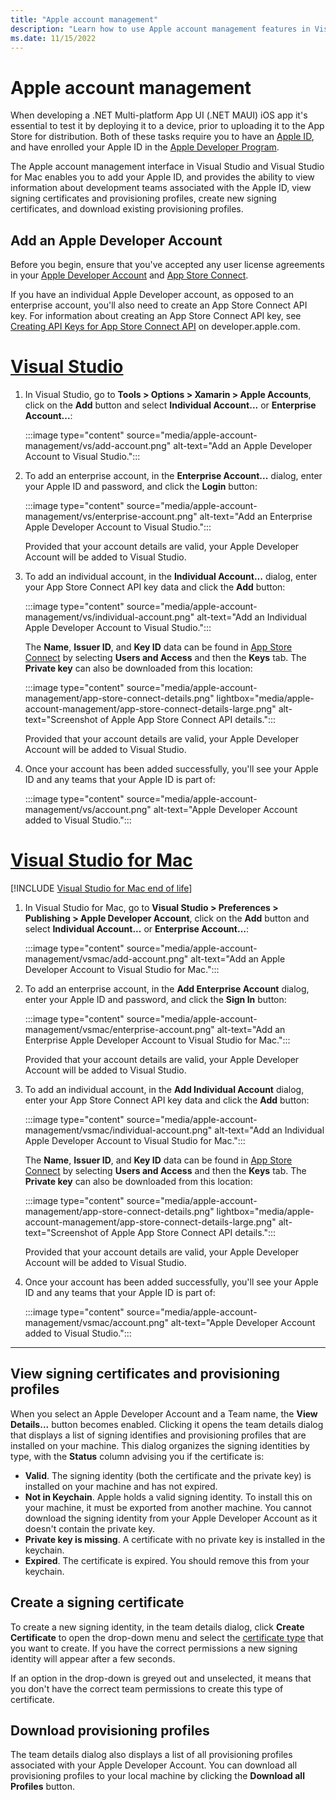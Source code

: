 ```yaml
---
title: "Apple account management"
description: "Learn how to use Apple account management features in Visual Studio and Visual Studio for Mac"
ms.date: 11/15/2022
---
```


# Apple account management

When developing a .NET Multi-platform App UI (.NET MAUI) iOS app it's essential to test it by deploying it to a device, prior to uploading it to the App Store for distribution. Both of these tasks require you to have an [Apple ID](https://appleid.apple.com/account), and have enrolled your Apple ID in the [Apple Developer Program](https://developer.apple.com/programs).

The Apple account management interface in Visual Studio and Visual Studio for Mac enables you to add your Apple ID, and provides the ability to view information about development teams associated with the Apple ID, view signing certificates and provisioning profiles, create new signing certificates, and download existing provisioning profiles.

## Add an Apple Developer Account

Before you begin, ensure that you've accepted any user license agreements in your [Apple Developer Account](https://developer.apple.com/account/) and [App Store Connect](https://appstoreconnect.apple.com/).

If you have an individual Apple Developer account, as opposed to an enterprise account, you'll also need to create an App Store Connect API key. For information about creating an App Store Connect API key, see [Creating API Keys for App Store Connect API](https://developer.apple.com/documentation/appstoreconnectapi/creating_api_keys_for_app_store_connect_api) on developer.apple.com.

<!-- markdownlint-disable MD025 -->
# [Visual Studio](#tab/vs)
<!-- markdownlint-enable MD025 -->

1. In Visual Studio, go to **Tools > Options > Xamarin > Apple Accounts**, click on the **Add** button and select **Individual Account...** or **Enterprise Account...**:

    :::image type="content" source="media/apple-account-management/vs/add-account.png" alt-text="Add an Apple Developer Account to Visual Studio.":::

1. To add an enterprise account, in the **Enterprise Account...** dialog, enter your Apple ID and password, and click the **Login** button:

    :::image type="content" source="media/apple-account-management/vs/enterprise-account.png" alt-text="Add an Enterprise Apple Developer Account to Visual Studio.":::

    Provided that your account details are valid, your Apple Developer Account will be added to Visual Studio.

1. To add an individual account, in the **Individual Account...** dialog, enter your App Store Connect API key data and click the **Add** button:

    :::image type="content" source="media/apple-account-management/vs/individual-account.png" alt-text="Add an Individual Apple Developer Account to Visual Studio.":::

    The **Name**, **Issuer ID**, and **Key ID** data can be found in [App Store Connect](https://appstoreconnect.apple.com/) by selecting **Users and Access** and then the **Keys** tab. The **Private key** can also be downloaded from this location:

    :::image type="content" source="media/apple-account-management/app-store-connect-details.png" lightbox="media/apple-account-management/app-store-connect-details-large.png" alt-text="Screenshot of Apple App Store Connect API details.":::

    Provided that your account details are valid, your Apple Developer Account will be added to Visual Studio.

1. Once your account has been added successfully, you'll see your Apple ID and any teams that your Apple ID is part of:

    :::image type="content" source="media/apple-account-management/vs/account.png" alt-text="Apple Developer Account added to Visual Studio.":::

<!-- markdownlint-disable MD025 -->
# [Visual Studio for Mac](#tab/vsmac)
<!-- markdownlint-enable MD025 -->

[!INCLUDE [Visual Studio for Mac end of life](~/includes/vsmac-eol.md)]

1. In Visual Studio for Mac, go to **Visual Studio > Preferences > Publishing > Apple Developer Account**, click on the **Add** button and select **Individual Account...** or **Enterprise Account...**:

    :::image type="content" source="media/apple-account-management/vsmac/add-account.png" alt-text="Add an Apple Developer Account to Visual Studio for Mac.":::

1. To add an enterprise account, in the **Add Enterprise Account** dialog, enter your Apple ID and password, and click the **Sign In** button:

    :::image type="content" source="media/apple-account-management/vsmac/enterprise-account.png" alt-text="Add an Enterprise Apple Developer Account to Visual Studio for Mac.":::

    Provided that your account details are valid, your Apple Developer Account will be added to Visual Studio.

1. To add an individual account, in the **Add Individual Account** dialog, enter your App Store Connect API key data and click the **Add** button:

    :::image type="content" source="media/apple-account-management/vsmac/individual-account.png" alt-text="Add an Individual Apple Developer Account to Visual Studio for Mac.":::

    The **Name**, **Issuer ID**, and **Key ID** data can be found in [App Store Connect](https://appstoreconnect.apple.com/) by selecting **Users and Access** and then the **Keys** tab. The **Private key** can also be downloaded from this location:

    :::image type="content" source="media/apple-account-management/app-store-connect-details.png" lightbox="media/apple-account-management/app-store-connect-details-large.png" alt-text="Screenshot of Apple App Store Connect API details.":::

    Provided that your account details are valid, your Apple Developer Account will be added to Visual Studio.

1. Once your account has been added successfully, you'll see your Apple ID and any teams that your Apple ID is part of:

    :::image type="content" source="media/apple-account-management/vsmac/account.png" alt-text="Apple Developer Account added to Visual Studio.":::

---

## View signing certificates and provisioning profiles

When you select an Apple Developer Account and a Team name, the **View Details...** button becomes enabled. Clicking it opens the team details dialog that displays a list of signing identifies and provisioning profiles that are installed on your machine. This dialog organizes the signing identities by type, with the **Status** column advising you if the certificate is:

- **Valid**. The signing identity (both the certificate and the private key) is installed on your machine and has not expired.
- **Not in Keychain**. Apple holds a valid signing identity. To install this on your machine, it must be exported from another machine. You cannot download the signing identity from your Apple Developer Account as it doesn't contain the private key.
- **Private key is missing**. A certificate with no private key is installed in the keychain.
- **Expired**. The certificate is expired. You should remove this from your keychain.

## Create a signing certificate

To create a new signing identity, in the team details dialog, click **Create Certificate** to open the drop-down menu and select the [certificate type](https://help.apple.com/xcode/mac/current/#/dev80c6204ec) that you want to create. If you have the correct permissions a new signing identity will appear after a few seconds.

If an option in the drop-down is greyed out and unselected, it means that you don't have the correct team permissions to create this type of certificate.

## Download provisioning profiles

The team details dialog also displays a list of all provisioning profiles associated with your Apple Developer Account. You can download all provisioning profiles to your local machine by clicking the **Download all Profiles** button.

